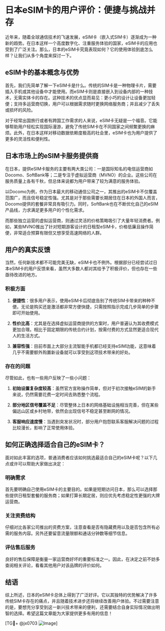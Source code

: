 # 日本eSIM卡的用户评价：便捷与挑战并存

近年来，随着全球通信技术的飞速发展，eSIM卡（嵌入式SIM卡）逐渐成为一种新的趋势。在日本这样一个高度数字化、注重服务体验的国家，eSIM卡的应用也受到了广泛关注。那么，日本的eSIM卡究竟表现如何？它的使用体验到底怎么样？让我们从多个角度来探讨一下。

## eSIM卡的基本概念与优势

首先，我们先简单了解一下eSIM卡是什么。传统的SIM卡是一种物理卡片，需要插入手机或其他设备中才能使用。而eSIM卡则是直接嵌入到设备内部的一种技术，无需实体卡的存在。这种技术的优点显而易见：更小巧的设计让设备更加轻便；支持多运营商切换，用户可以根据需求随时更换网络服务商；并且减少了丢失或损坏的风险。

对于经常出国旅行或者有跨国工作需求的人来说，eSIM卡无疑是一个福音。它能够帮助用户轻松实现国际漫游，避免了传统SIM卡在不同国家之间频繁更换的麻烦。此外，在日本这样对移动数据依赖度极高的社会里，eSIM卡也为用户提供了更多的灵活性和便利性。

## 日本市场上的eSIM卡服务提供商

在日本，提供eSIM卡服务的主要有两大类公司：一是国际知名的电信运营商如Docomo、SoftBank等；二是专注于虚拟运营商（MVNO）的企业。这些公司在服务质量上各有千秋，但总体来说都为用户带来了较为满意的服务体验。

以Docomo为例，作为日本最大的移动通信公司之一，其推出的eSIM卡不仅覆盖范围广，而且信号稳定性强。尤其是对于那些需要长期居住在日本的外国人而言，Docomo提供的套餐非常具有吸引力。同时，SoftBank也在不断优化自己的eSIM产品线，力求满足更多用户的个性化需求。

而那些独立运营的虚拟运营商，则通过灵活的价格策略吸引了大量年轻消费者。例如，某些MVNO推出了针对短期游客设计的日租型eSIM卡，价格低廉且操作简便，非常适合预算有限但又想享受高速网络的人群。

## 用户的真实反馈

当然，任何新技术都不可能完美无缺，eSIM卡也不例外。根据部分已经尝试过日本eSIM卡的用户反馈来看，虽然大多数人都对其给予了积极评价，但也存在一些亟待改进的地方。

### 积极方面

1. **便捷性**：很多用户表示，使用eSIM卡后彻底告别了传统SIM卡带来的种种不便。无论是购买还是激活都非常方便快捷，只需按照指示完成几步简单的步骤即可开始使用。
   
2. **性价比高**：尤其是在选择虚拟运营商提供的方案时，用户普遍认为其收费模式更加合理。相比于固定期限的传统合约计划，按需付费的方式显然更适合现代人的生活方式。

3. **兼容性强**：目前市面上大部分主流智能手机都已经支持eSIM功能，这意味着几乎不需要额外购置新设备就可以享受到这项技术带来的好处。

### 存在的问题

尽管如此，也有一些用户反映了一些小问题：

1. **初始设置复杂度较高**：虽然官方宣称操作简单，但对于初次接触eSIM的新手来说，仍然需要花费一定时间去熟悉整个流程。
   
2. **部分地区信号覆盖不足**：尽管整体上日本的网络基础设施相当完善，但在某些偏远山区或乡村地带，依然会出现信号不稳定甚至断网的情况。
   
3. **客服响应速度慢**：当遇到突发状况时，部分用户抱怨联系客服解决问题的过程比较漫长，影响了正常使用体验。

## 如何正确选择适合自己的eSIM卡？

面对如此丰富的选项，普通消费者应该如何挑选最适合自己的eSIM卡呢？以下几点或许可以帮助大家做出决定：

### 明确需求

首先要明确自己使用eSIM卡的主要目的。如果是短期访问日本，那么可以选择那些提供日租型套餐的服务商；如果打算长期定居，则应优先考虑稳定性更强的大牌运营商。

### 关注资费结构

仔细对比各家公司推出的资费方案，注意查看是否有隐藏费用以及是否包含所有必需的服务内容。另外还要留意流量限额和通话分钟数等细节信息。

### 评估售后服务

良好的售后保障是衡量一家运营商好坏的重要标准之一。因此，在决定之前不妨多查阅相关评论，看看其他用户对该品牌的评价如何。

## 结语

综上所述，日本的eSIM卡总体上得到了广泛好评。它以其独特的优势解决了许多传统SIM卡存在的痛点，并且随着技术进步还将继续改善用户体验。不过需要注意的是，要想充分享受到这一新兴技术带来的便利，还需要结合自身实际情况做出明智的选择。希望这篇文章能为大家提供更多有用的信息！

[TG💪+ @jx0703 ![Image](https://github.com/user-attachments/assets/dbca1d08-cadb-493c-b0ec-ad6f7a83f270)]